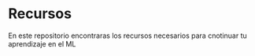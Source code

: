 # Recursos
En este repositorio encontraras los recursos necesarios para cnotinuar tu aprendizaje en el ML
